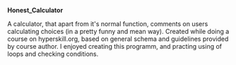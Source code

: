 **Honest_Calculator**

A calculator, that apart from it's normal function, comments on users calculating choices (in a pretty funny and mean way). Created while doing a course on hyperskill.org, based on general schema and guidelines provided by course author. I enjoyed creating this programm, and practing using of loops and checking conditions.  
